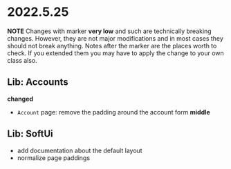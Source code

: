 # 2022.5.25

**NOTE** Changes with marker **very low** and such are technically breaking changes. However, they are
not major modifications and in most cases they should not break anything. Notes after the marker
are the places worth to check. If you extended them you may have to apply the change to your own class also.

## Lib: Accounts

**changed**

- `Account` page: remove the padding around the account form **middle**

## Lib: SoftUi

- add documentation about the default layout
- normalize page paddings